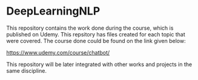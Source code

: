 # DeepLearningNLP

This repository contains the work done during the course, which is published on Udemy. This repsitory has files created for each topic that were covered. The course done could be found on the link given below:

https://www.udemy.com/course/chatbot/

This repository will be later integrated with other works and projects in the same discipline.
